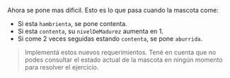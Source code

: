 Ahora se pone mas dificil. Esto es lo que pasa cuando la mascota come:

* Si esta `hambrienta`, se pone contenta.
* Si esta `contenta`, su `nivelDeMadurez` aumenta en 1.
* Si come 2 veces seguidas estando `contenta`, se pone `aburrida`.

> Implementá estos nuevos requerimientos. Tené en cuenta que no podes consultar el estado actual de la mascota en ningún momento para resolver el ejercicio.